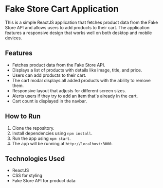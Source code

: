 # Fake Store Cart Application

This is a simple ReactJS application that fetches product data from the Fake Store API and allows users to add products to their cart. The application features a responsive design that works well on both desktop and mobile devices.

## Features

- Fetches product data from the Fake Store API.
- Displays a list of products with details like image, title, and price.
- Users can add products to their cart.
- The cart modal displays all added products with the ability to remove them.
- Responsive layout that adjusts for different screen sizes.
- Alerts users if they try to add an item that's already in the cart.
- Cart count is displayed in the navbar.

## How to Run

1. Clone the repository.
2. Install dependencies using `npm install`.
3. Run the app using `npm start`.
4. The app will be running at `http://localhost:3000`.

## Technologies Used

- ReactJS
- CSS for styling
- Fake Store API for product data
